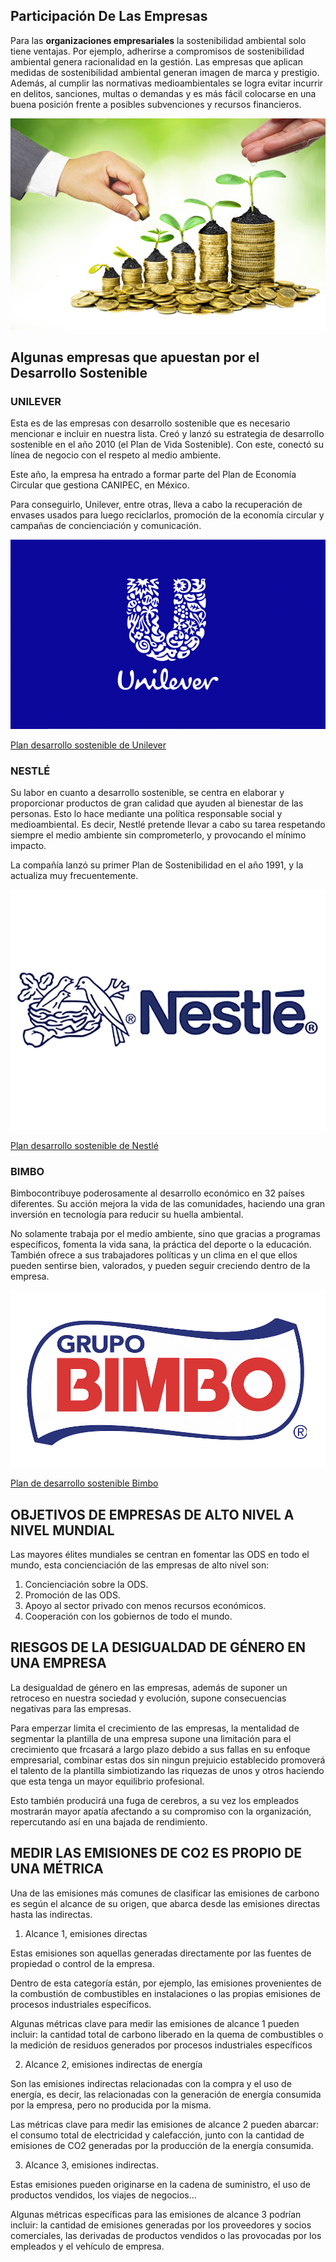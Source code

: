 
## Participación De Las Empresas

Para las **organizaciones empresariales** la sostenibilidad ambiental solo tiene ventajas. Por ejemplo, adherirse a compromisos de sostenibilidad ambiental genera racionalidad en la gestión. Las empresas que aplican medidas de sostenibilidad ambiental generan imagen de marca y prestigio. Además, al cumplir las normativas medioambientales se logra evitar incurrir en delitos, sanciones, multas o demandas y es más fácil colocarse en una buena posición frente a posibles subvenciones y recursos financieros.

![empresas](img/img6.jpg)

## Algunas empresas que apuestan por el Desarrollo Sostenible

### UNILEVER

Esta es de las empresas con desarrollo sostenible que es necesario mencionar e incluir en nuestra lista. Creó y lanzó su estrategia de desarrollo sostenible en el año 2010 (el Plan de Vida Sostenible). Con este, conectó su línea de negocio con el respeto al medio ambiente.

Este año, la empresa ha entrado a formar parte del Plan de Economía Circular que gestiona CANIPEC, en México.

Para conseguirlo, Unilever, entre otras, lleva a cabo la recuperación de envases usados para luego reciclarlos, promoción de la economía circular y campañas de concienciación y comunicación.


![unilever](img/img7.png)

[Plan desarrollo sostenible de Unilever](https://www.unilever-southlatam.com/sustainability/)

### NESTLÉ

Su labor en cuanto a desarrollo sostenible, se centra en elaborar y proporcionar productos de gran calidad que ayuden al bienestar de las personas. Esto lo hace mediante una política responsable social y medioambiental.  Es decir, Nestlé pretende llevar a cabo su tarea respetando siempre el medio ambiente sin comprometerlo, y provocando el mínimo impacto.

La compañía lanzó su primer Plan de Sostenibilidad en el año 1991, y la actualiza muy frecuentemente.

![nestle](img/img8.jpg)

[Plan desarrollo sostenible de Nestlé](https://empresa.nestle.es/sites/g/files/pydnoa431/files/es/libreria-documentos/documents/publicaciones/reporte-desarrollo-sostenible-nestle.pdf)

### BIMBO


Bimbocontribuye poderosamente al desarrollo económico en 32 países diferentes. Su acción mejora la vida de las comunidades, haciendo una gran inversión en tecnología para reducir su huella ambiental.

No solamente trabaja por el medio ambiente, sino que gracias a programas específicos, fomenta la vida sana, la práctica del deporte o la educación. También ofrece a sus trabajadores políticas y un clima en el que ellos pueden sentirse bien, valorados, y pueden seguir creciendo dentro de la empresa.

![bimbo](img/img8.png)

[Plan de desarrollo sostenible Bimbo](https://www.grupobimbo.es/sostenibilidad)


## OBJETIVOS DE EMPRESAS DE ALTO NIVEL A NIVEL MUNDIAL

Las mayores élites mundiales se centran en fomentar las ODS en todo el mundo, esta concienciación de las empresas de alto nivel son:

  1. Concienciación sobre la ODS.
  2. Promoción de las ODS.
  3. Apoyo al sector privado con menos recursos económicos.
  4. Cooperación con los gobiernos de todo el mundo.

## RIESGOS DE LA DESIGUALDAD DE GÉNERO EN UNA EMPRESA

La desigualdad de género en las empresas, además de suponer un retroceso en nuestra sociedad y evolución, supone consecuencias negativas para las empresas.

Para emperzar limita el crecimiento de las empresas, la mentalidad de segmentar la plantilla de una empresa supone una limitación para el crecimiento que frcasará a largo plazo debido a sus fallas en su enfoque empresarial, combinar estas dos sin ningun prejuicio establecido promoverá el talento de la plantilla simbiotizando las riquezas de unos y otros haciendo que esta tenga un mayor equilibrio profesional.

Esto también producirá una fuga de cerebros, a su vez los empleados mostrarán mayor apatía afectando a su compromiso con la organización, repercutando así en una bajada de rendimiento.

## MEDIR LAS EMISIONES DE CO2 ES PROPIO DE UNA MÉTRICA

Una de las emisiones más comunes de clasificar las emisiones de carbono es según el alcance de su origen, que abarca desde las emisiones directas hasta las indirectas.

  1. Alcance 1, emisiones directas

Estas emisiones son aquellas generadas directamente por las fuentes de propiedad o control de la empresa.

Dentro de esta categoría están, por ejemplo, las emisiones provenientes de la combustión de combustibles en instalaciones o las propias emisiones de procesos industriales específicos.

Algunas métricas clave para medir las emisiones de alcance 1 pueden incluir: la cantidad total de carbono liberado en la quema de combustibles o la medición de residuos generados por procesos industriales específicos

  2. Alcance 2, emisiones indirectas de energía

Son las emisiones indirectas relacionadas con la compra y el uso de energía, es decir, las relacionadas con la generación de energía consumida por la empresa, pero no producida por la misma.

Las métricas clave para medir las emisiones de alcance 2 pueden abarcar: el consumo total de electricidad y calefacción, junto con la cantidad de emisiones de CO2 generadas por la producción de la energía consumida.

  3. Alcance 3, emisiones indirectas.

Estas emisiones pueden originarse en la cadena de suministro, el uso de productos vendidos, los viajes de negocios…

Algunas métricas específicas para las emisiones de alcance 3 podrían incluir: la cantidad de emisiones generadas por los proveedores y socios comerciales, las derivadas de productos vendidos o las provocadas por los empleados y el vehículo de empresa.
